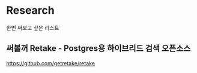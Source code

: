 # Research 

한번 써보고 싶은 리스트

## 써볼꺼 Retake - Postgres용 하이브리드 검색 오픈소스
https://github.com/getretake/retake 